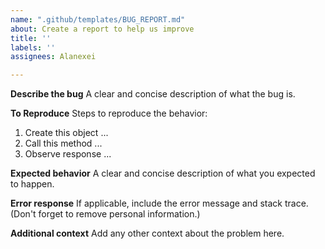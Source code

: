 ```yaml
---
name: ".github/templates/BUG_REPORT.md"
about: Create a report to help us improve
title: ''
labels: ''
assignees: Alanexei

---
```


**Describe the bug**
A clear and concise description of what the bug is.

**To Reproduce**
Steps to reproduce the behavior:
1. Create this object ...
2. Call this method ...
3. Observe response ...

**Expected behavior**
A clear and concise description of what you expected to happen.

**Error response**
If applicable, include the error message and stack trace. 
(Don't forget to remove personal information.)

**Additional context**
Add any other context about the problem here.
